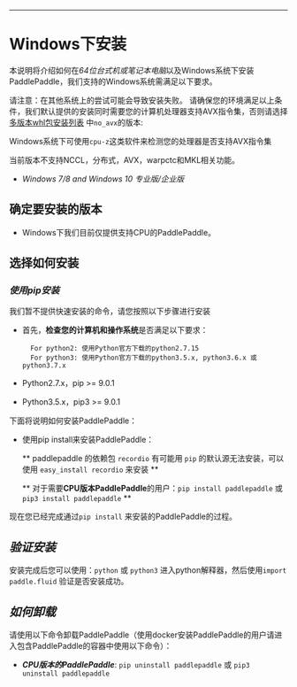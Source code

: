 ***

# **Windows下安装**

本说明将介绍如何在*64位台式机或笔记本电脑*以及Windows系统下安装PaddlePaddle，我们支持的Windows系统需满足以下要求。



请注意：在其他系统上的尝试可能会导致安装失败。 请确保您的环境满足以上条件，我们默认提供的安装同时需要您的计算机处理器支持AVX指令集，否则请选择[多版本whl包安装列表](Tables.html/#ciwhls) 中`no_avx`的版本:

Windows系统下可使用`cpu-z`这类软件来检测您的处理器是否支持AVX指令集

当前版本不支持NCCL，分布式，AVX，warpctc和MKL相关功能。

* *Windows 7/8 and Windows 10 专业版/企业版*

## 确定要安装的版本

* Windows下我们目前仅提供支持CPU的PaddlePaddle。

## 选择如何安装

### ***使用pip安装***

我们暂不提供快速安装的命令，请您按照以下步骤进行安装

* 首先，**检查您的计算机和操作系统**是否满足以下要求：
	
		For python2: 使用Python官方下载的python2.7.15
		For python3: 使用Python官方下载的python3.5.x, python3.6.x 或 python3.7.x

*  Python2.7.x，pip >= 9.0.1
*  Python3.5.x，pip3 >= 9.0.1
	    
下面将说明如何安装PaddlePaddle：

* 使用pip install来安装PaddlePaddle：
	
    ** paddlepaddle 的依赖包 `recordio` 有可能用 `pip` 的默认源无法安装，可以使用 `easy_install recordio` 来安装 **

	** 对于需要**CPU版本PaddlePaddle**的用户：`pip install paddlepaddle` 或 `pip3 install paddlepaddle` **

现在您已经完成通过`pip install` 来安装的PaddlePaddle的过程。

## ***验证安装***
安装完成后您可以使用：`python` 或 `python3` 进入python解释器，然后使用`import paddle.fluid` 验证是否安装成功。

## ***如何卸载***
请使用以下命令卸载PaddlePaddle（使用docker安装PaddlePaddle的用户请进入包含PaddlePaddle的容器中使用以下命令）：

* ***CPU版本的PaddlePaddle***: `pip uninstall paddlepaddle` 或 `pip3 uninstall paddlepaddle`  



